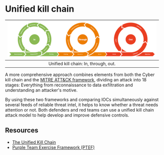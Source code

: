 # Unified kill chain

| ![Unified Kill Chain](../../_static/images/ukc.png) |
|:---------------------------------------------------:|
|        Unified kill chain: In, through, out.        |

A more comprehensive approach combines elements from both the Cyber kill chain and the [MITRE ATT&CK framework](mitre.md), dividing an attack into 18 stages: Everything from reconnaissance to data exfiltration and understanding an attacker's motive. 
 
By using these two frameworks and comparing IOCs simultaneously against several feeds of reliable threat intel, it helps to know whether a threat needs attention or not. Both defenders and red teams can use a unified kill chain attack model to help develop and improve defensive controls.

## Resources

* [The Unified Kill Chain](https://unifiedkillchain.com/)
* [Purple Team Exercise Framework (PTEF)](https://github.com/scythe-io/purple-team-exercise-framework/)
